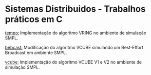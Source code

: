 # Sistemas Distribuidos - Trabalhos práticos em C
[tempo:](https://github.com/giov8/sistemas-distribuidos/tree/master/tempo) Implementação do algoritmo VRING no ambiente de simulação SMPL.

[bebcast:](https://github.com/giov8/sistemas-distribuidos/tree/master/bebcast) Modificação do algoritmo VCUBE simulando um Best-Effort Broadcast em ambiente SMPL.

[vcube:](https://github.com/giov8/sistemas-distribuidos/tree/master/vcube) Implementação do algoritmo VCUBE V1 e V2 no ambiente de simulação SMPL.
